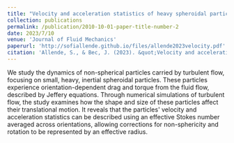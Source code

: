 ```yaml
---
title: "Velocity and acceleration statistics of heavy spheroidal particles in turbulence"
collection: publications
permalink: /publication/2010-10-01-paper-title-number-2
date: 2023/7/10
venue: 'Journal of Fluid Mechanics'
paperurl: 'http://sofiallende.github.io/files/allende2023velocity.pdf'
citation: 'Allende, S., & Bec, J. (2023). &quot;Velocity and acceleration statistics of heavy spheroidal particles in turbulence.&quot; <i>OJournal of Fluid Mechanics</i>, 967, R4.'
---
```


<!--[Download paper here](http://sofiallende.github.io/files/allende2023velocity.pdf)-->


We study the dynamics of non-spherical particles carried by turbulent flow, focusing on small, heavy, inertial spheroidal particles. These particles experience orientation-dependent drag and torque from the fluid flow, described by Jeffery equations. Through numerical simulations of turbulent flow, the study examines how the shape and size of these particles affect their translational motion. It reveals that the particles' velocity and acceleration statistics can be described using an effective Stokes number averaged across orientations, allowing corrections for non-sphericity and rotation to be represented by an effective radius.
